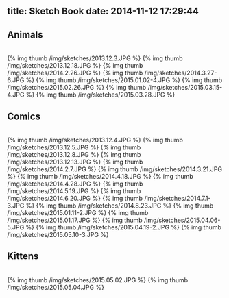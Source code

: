 title: Sketch Book
date: 2014-11-12 17:29:44
---
## Animals
</br>
{% img thumb /img/sketches/2013.12.3.JPG %} {% img thumb /img/sketches/2013.12.18.JPG %} {% img thumb /img/sketches/2014.2.26.JPG %} {% img thumb /img/sketches/2014.3.27-6.JPG %} {% img thumb /img/sketches/2015.01.02-4.JPG %} {% img thumb /img/sketches/2015.02.26.JPG %} {% img thumb /img/sketches/2015.03.15-4.JPG %}
{% img thumb /img/sketches/2015.03.28.JPG %}

## Comics
</br>
{% img thumb /img/sketches/2013.12.4.JPG %} {% img thumb /img/sketches/2013.12.5.JPG %} {% img thumb /img/sketches/2013.12.8.JPG %} {% img thumb /img/sketches/2013.12.13.JPG %} {% img thumb /img/sketches/2014.2.7.JPG %} {% img thumb /img/sketches/2014.3.21.JPG %} {% img thumb /img/sketches/2014.4.18.JPG %}
{% img thumb /img/sketches/2014.4.28.JPG %} {% img thumb /img/sketches/2014.5.19.JPG %} {% img thumb /img/sketches/2014.6.20.JPG %} {% img thumb /img/sketches/2014.7.1-3.JPG %} {% img thumb /img/sketches/2014.8.23.JPG %} {% img thumb /img/sketches/2015.01.11-2.JPG %} {% img thumb /img/sketches/2015.01.17.JPG %}
{% img thumb /img/sketches/2015.04.06-5.JPG %} {% img thumb /img/sketches/2015.04.19-2.JPG %} {% img thumb /img/sketches/2015.05.10-3.JPG %}

## Kittens
</br>
{% img thumb /img/sketches/2015.05.02.JPG %} {% img thumb /img/sketches/2015.05.04.JPG %}